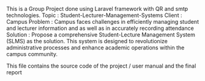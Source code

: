 This is a Group Project done using Laravel framework with QR and smtp technologies.
Topic : Student-Lecturer-Management-Systems
Client : Campus
Problem : Campus faces challenges in efficiently managing student and lecturer information and as well as in accurately recording attendance
Solution : Propose a comprehensive Student-Lecture Management System (SLMS) as the solution. This system is designed to revolutionize administrative processes and enhance academic operations within the campus community.

This file contains the source code of the project / user manual and the final report
